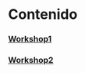 # Contenido
### [Workshop1](/vc_page/docs/contenido/workshop1/)
### [Workshop2](/vc_page/docs/contenido/workshop2/)